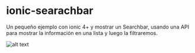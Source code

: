 # ionic-searachbar
Un pequeño ejemplo con ionic 4+ y mostrar un Searchbar, usando una API para mostrar la información en una lista y luego la filtraremos.

![alt text](https://fernando-herrera.com/otros/ionic-searchbar.png "Proyecto final")

